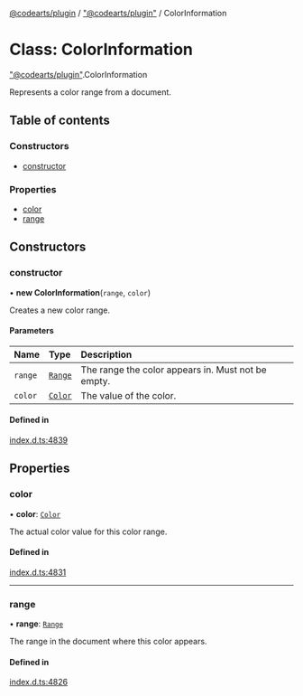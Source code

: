 [@codearts/plugin](../README.md) / ["@codearts/plugin"](../modules/_codearts_plugin_.md) / ColorInformation

# Class: ColorInformation

["@codearts/plugin"](../modules/_codearts_plugin_.md).ColorInformation

Represents a color range from a document.

## Table of contents

### Constructors

- [constructor](codearts_plugin_.ColorInformation.md#constructor)

### Properties

- [color](codearts_plugin_.ColorInformation.md#color)
- [range](codearts_plugin_.ColorInformation.md#range)

## Constructors

### constructor

• **new ColorInformation**(`range`, `color`)

Creates a new color range.

#### Parameters

| Name | Type | Description |
| :------ | :------ | :------ |
| `range` | [`Range`](codearts_plugin_.Range.md) | The range the color appears in. Must not be empty. |
| `color` | [`Color`](codearts_plugin_.Color.md) | The value of the color. |

#### Defined in

[index.d.ts:4839](https://github.com/shuyaqian/cloudide-plugin-api/blob/3fbdd11/index.d.ts#L4839)

## Properties

### color

• **color**: [`Color`](codearts_plugin_.Color.md)

The actual color value for this color range.

#### Defined in

[index.d.ts:4831](https://github.com/shuyaqian/cloudide-plugin-api/blob/3fbdd11/index.d.ts#L4831)

___

### range

• **range**: [`Range`](codearts_plugin_.Range.md)

The range in the document where this color appears.

#### Defined in

[index.d.ts:4826](https://github.com/shuyaqian/cloudide-plugin-api/blob/3fbdd11/index.d.ts#L4826)
